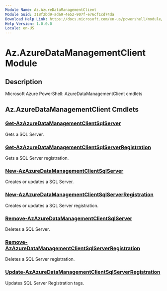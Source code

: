 ```yaml
---
Module Name: Az.AzureDataManagementClient
Module Guid: 318f2bd9-ada9-4e52-907f-e76cf1cd74da
Download Help Link: https://docs.microsoft.com/en-us/powershell/module/az.azuredatamanagementclient
Help Version: 1.0.0.0
Locale: en-US
---
```


# Az.AzureDataManagementClient Module
## Description
Microsoft Azure PowerShell: AzureDataManagementClient cmdlets

## Az.AzureDataManagementClient Cmdlets
### [Get-AzAzureDataManagementClientSqlServer](Get-AzAzureDataManagementClientSqlServer.md)
Gets a SQL Server.

### [Get-AzAzureDataManagementClientSqlServerRegistration](Get-AzAzureDataManagementClientSqlServerRegistration.md)
Gets a SQL Server registration.

### [New-AzAzureDataManagementClientSqlServer](New-AzAzureDataManagementClientSqlServer.md)
Creates or updates a SQL Server.

### [New-AzAzureDataManagementClientSqlServerRegistration](New-AzAzureDataManagementClientSqlServerRegistration.md)
Creates or updates a SQL Server registration.

### [Remove-AzAzureDataManagementClientSqlServer](Remove-AzAzureDataManagementClientSqlServer.md)
Deletes a SQL Server.

### [Remove-AzAzureDataManagementClientSqlServerRegistration](Remove-AzAzureDataManagementClientSqlServerRegistration.md)
Deletes a SQL Server registration.

### [Update-AzAzureDataManagementClientSqlServerRegistration](Update-AzAzureDataManagementClientSqlServerRegistration.md)
Updates SQL Server Registration tags.

